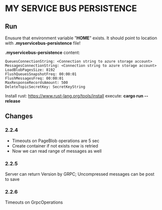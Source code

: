 # MY SERVICE BUS PERSISTENCE

## Run  

Enusure that environment variable "**HOME**" exists.
It should point to location with **.myservicebus-persistence** file!

**.myservicebus-persistence** content:
```
QueuesConnectionString: <Connection string to azure storage account>
MessagesConnectionString: <Connection string to azure storage account>
LoadBlobPagesSize: 8192
FlushQueuesSnapshotFreq: 00:00:01
FlushMessagesFreq: 00:00:01
MaxResponseRecordsAmount: 500
DeleteTopicSecretKey: SecretKeyString
```
Install rust: https://www.rust-lang.org/tools/install
execute: **cargo run --release**


## Changes

### 2.2.4
* Timeouts on PageBlob operations are 5 sec
* Create container if not exists now is retried
* Now we can read range of messages as well

### 2.2.5
Server can return Version by GRPC;
Uncompressed messages can be post to save

### 2.2.6
Timeouts on GrpcOperations